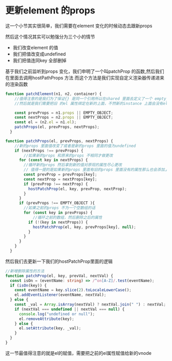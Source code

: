 # 更新element 的props

这一个小节其实很简单，我们需要在element 变化的时候动态去跟新props

然后这个情况其实可以勉强分为三个小的情节

- 我们改变element 的值
- 我们把值改变成undefined
- 我们把值连同key 全部删掉


基于我们之前监听到props 变化，我们申明了一个叫patchProp 的函数,然后我们在里面去调用hostPathProps 方法
而这个方法是我们实现自定义渲染器传递进来的渲染函数

```typescript
function patchElement(n1, n2, container) {
    //值得注意的是我们为了保证{} 是同一个引用所以在shared 里面去定义了一个 empty_object 这样一个变量
    //然后就是我们需要把旧 的el 属性绑定在新的上面，不然新的instance 上面会没有el属性

    const prevProps = n1.props || EMPTY_OBJECT;
    const nextProps = n2.props || EMPTY_OBJECT;
    const el = (n2.el = n1.el);
    patchProps(el, prevProps, nextProps);
  }

function patchProps(el, prevProps, nextProps) {
    //新的props 里面值改变了或者是新的props 里面的值为undefined
    if (nextProps !== prevProps) {
        //如果新的props 和原来的props 不相同才做更改
      for (const key in nextProps) {
        //循环新的props 然后拿到新的值对原现的属性尽心更改
        // 值得一提的是如果新的props 里面有旧的props 里面没有的属性那么也会添加上
        const prevProp = prevProps[key];
        const nextProp = nextProps[key];
        if (prevProp !== nextProp) {
          hostPatchProp(el, key, prevProp, nextProp);
        }
      }
      if (prevProps !== EMPTY_OBJECT ){
        //如果之前的props 不为一个空数组的话
        for (const key in prevProps) {
            //循环之前的数组，然后删除之后的属性
          if (!(key in nextProps)) {
            hostPatchProp(el, key, prevProps[key], null);
          }
        }
      }
    }
  }
```

然后我们去更新一下我们的hostPatchProp里面的逻辑

```typescript
//新增删除属性的方法
function patchProp(el, key, prevVal, nextVal) {
  const isOn = (eventName: string) => /^on[A-Z]/.test(eventName);
  if (isOn(key)) {
    const eventName = key.slice(2).toLocaleLowerCase();
    el.addEventListener(eventName, nextVal);
  } else {
    const _val = Array.isArray(nextVal) ? nextVal.join(" ") : nextVal;
    if (nextVal === undefined || nextVal === null) {
      console.log("undefined or null");
      el.removeAttribute(key);
    } else {
      el.setAttribute(key, _val);
    }
  }
}
```

这一节最值得注意的就是el的赋值，需要把之前的el属性赋值给新的vnode 